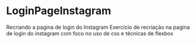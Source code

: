 # LoginPageInstagram
Recriando a pagina de login do Instagram
Exercício de recriação na pagina de login do instagram
com foco no uso de css e técnicas de flexbox

